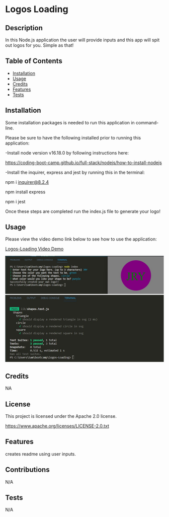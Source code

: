 # Logos Loading

## Description 
  
In this Node.js application the user will provide inputs and this app will spit out logos for you.  Simple as that!
  
## Table of Contents 
  
- [Installation](#installation)
- [Usage](#usage)
- [Credits](#credits)
- [Features](#features)
- [Tests](#tests)
  
## Installation

Some installation packages is needed to run this application in command-line.

Please be sure to have the following installed prior to running this application:

-Install node version v16.18.0 by following instructions here:

https://coding-boot-camp.github.io/full-stack/nodejs/how-to-install-nodejs

-Install the inquirer, express and jest by running this in the terminal:

npm i inquirer@8.2.4

npm install express

npm i jest

Once these steps are completed run the index.js file to generate your logo!

## Usage

Please view the video demo link below to see how to use the application:

<a href="placeholder">Logos-Loading Video Demo</a>

    
![alt text](./lib/logogen.jpg)
![alt text](./lib/passedtest.jpg)


## Credits
  
NA
  
## License

This project is licensed under the Apache 2.0 license.

https://www.apache.org/licenses/LICENSE-2.0.txt

## Features

creates readme using user inputs.

## Contributions

N/A

## Tests
  
N/A